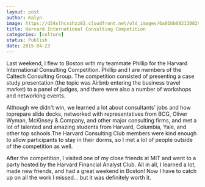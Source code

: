```yaml
---
layout: post
author: Kalyn
image: https://d24slhcvzhzz82.cloudfront.net/old_images/6a01bb08213082970d01b8d106b315970c-pi.jpg
title: Harvard International Consulting Competition
categories: [culture]
status: Publish
date: 2015-04-23
---
```


Last weekend, I flew to Boston with my teammate Phillip for the Harvard International Consulting Competition. Phillip and I are members of the Caltech Consulting Group. The competition consisted of presenting a case study presentation (the topic was Airbnb entering the business travel market) to a panel of judges, and there were also a number of workshops and networking events.

  Although we didn't win, we learned a lot about consultants' jobs and how toprepare slide decks, networked with representatives from BCG, Oliver Wyman, McKinsey &amp; Company, and other major consulting firms, and met a lot of talented and amazing students from Harvard, Columbia, Yale, and other top schools.The Harvard Consulting Club members were kind enough to allow participants to stay in their dorms, so I met a lot of people outside of the competition as well.

  After the competition, I visited one of my close friends at MIT and went to a party hosted by the Harvard Financial Analyst Club. All in all, I learned a lot, made new friends, and had a great weekend in Boston! Now I have to catch up on all the work I missed... but it was definitely worth it.  
